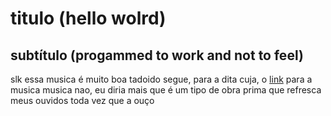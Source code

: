 # titulo (hello wolrd)
## subtítulo (progammed to work and not to feel)
slk essa musica é muito boa tadoido
segue, para a dita cuja, o [link](https://www.youtube.com/watch?v=Yw6u6YkTgQ4) para a musica 
musica nao, eu diria mais que é um tipo de obra prima que refresca meus ouvidos toda vez que a ouço
